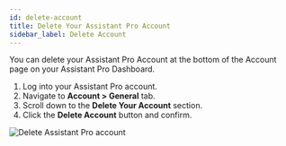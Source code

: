 ```yaml
---
id: delete-account
title: Delete Your Assistant Pro Account
sidebar_label: Delete Account
---
```


You can delete your Assistant Pro Account at the bottom of the Account page on your Assistant Pro Dashboard.

1. Log into your Assistant Pro account.
2. Navigate to **Account > General** tab.
3. Scroll down to the **Delete Your Account** section.
4. Click the **Delete Account** button and confirm.

![Delete Assistant Pro account](/img/assistant/cloud--account-settings--delete-account-1.jpg)
